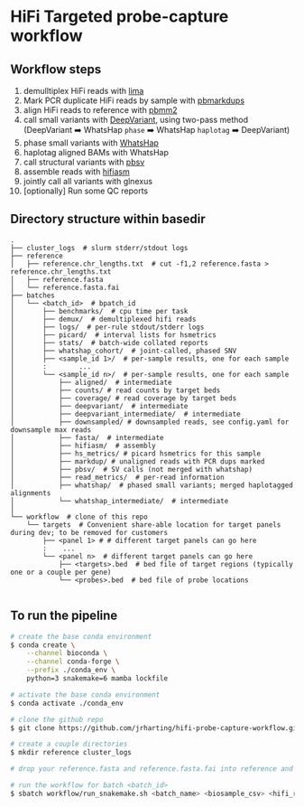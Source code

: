 # HiFi Targeted probe-capture workflow

## Workflow steps
1) demulltiplex HiFi reads with [lima](https://github.com/pacificbiosciences/barcoding/)
2) Mark PCR duplicate HiFi reads by sample with [pbmarkdups](https://github.com/PacificBiosciences/pbmarkdup/)
3) align HiFi reads to reference with [pbmm2](https://github.com/PacificBiosciences/pbmm2)
4) call small variants with [DeepVariant](https://github.com/google/deepvariant), using two-pass method (DeepVariant :arrow_right: WhatsHap `phase` :arrow_right: WhatsHap `haplotag` :arrow_right: DeepVariant)
5) phase small variants with [WhatsHap](https://github.com/whatshap/whatshap)
6) haplotag aligned BAMs with WhatsHap
7) call structural variants with [pbsv](https://github.com/pacificbiosciences/pbsv/)
8) assemble reads with [hifiasm](https://github.com/chhylp123/hifiasm)
9) jointly call all variants with glnexus
10) [optionally] Run some QC reports

## Directory structure within basedir

```text
.
├── cluster_logs  # slurm stderr/stdout logs
├── reference
│   ├── reference.chr_lengths.txt  # cut -f1,2 reference.fasta > reference.chr_lengths.txt
│   ├── reference.fasta
│   └── reference.fasta.fai
├── batches
│   └── <batch_id>  # bpatch_id
│       ├── benchmarks/  # cpu time per task
│       ├── demux/  # demultiplexed hifi reads
│       ├── logs/  # per-rule stdout/stderr logs
│       ├── picard/  # interval lists for hsmetrics
│       ├── stats/  # batch-wide collated reports
│       ├── whatshap_cohort/  # joint-called, phased SNV
│       ├── <sample_id 1>/  # per-sample results, one for each sample
│       :        ...
│       └── <sample_id n>/  # per-sample results, one for each sample
│           ├── aligned/  # intermediate
│           ├── counts/ # read counts by target beds
│           ├── coverage/ # read coverage by target beds
│           ├── deepvariant/  # intermediate
│           ├── deepvariant_intermediate/  # intermediate
│           ├── downsampled/ # downsampled reads, see config.yaml for downsample max reads
│           ├── fasta/  # intermediate
│           ├── hifiasm/  # assembly
│           ├── hs_metrics/ # picard hsmetrics for this sample
│           ├── markdup/ # unaligned reads with PCR dups marked
│           ├── pbsv/  # SV calls (not merged with whatshap)
│           ├── read_metrics/  # per-read information
│           ├── whatshap/  # phased small variants; merged haplotagged alignments
│           └── whatshap_intermediate/  # intermediate
│ 
└── workflow  # clone of this repo
    └── targets  # Convenient share-able location for target panels during dev; to be removed for customers
        ├── <panel 1> # # different target panels can go here
        :    ...
        └── <panel n>  # different target panels can go here
            ├── <targets>.bed  # bed file of target regions (typically one or a couple per gene)
            └── <probes>.bed  # bed file of probe locations
         
```

## To run the pipeline

```bash
# create the base conda environment
$ conda create \
    --channel bioconda \
    --channel conda-forge \
    --prefix ./conda_env \
    python=3 snakemake=6 mamba lockfile

# activate the base conda environment
$ conda activate ./conda_env

# clone the github repo
$ git clone https://github.com/jrharting/hifi-probe-capture-workflow.git workflow

# create a couple directories
$ mkdir reference cluster_logs

# drop your reference.fasta and reference.fasta.fai into reference and adjust the path in workflow/config.yaml

# run the workflow for batch <batch_id>
$ sbatch workflow/run_snakemake.sh <batch_name> <biosample_csv> <hifi_reads> <target_bed> <probe_bed>
```
